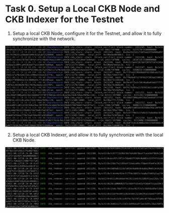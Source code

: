 # Task 0. Setup a Local CKB Node and CKB Indexer for the Testnet

1. Setup a local CKB Node, configure it for the Testnet, and allow it to fully synchronize with the network.

![Local CKB Node](/media/task_0_1.jpg)


2. Setup a local CKB Indexer, and allow it to fully synchronize with the local CKB Node.

![Local CKB Indexer](/media/task_0_2.jpg)
